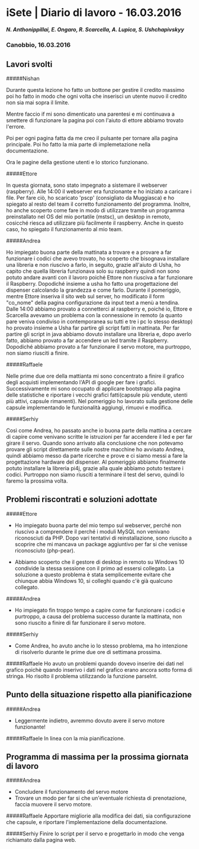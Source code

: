 

# iSete | Diario di lavoro - 16.03.2016
##### N. Anthonippillai, E. Ongaro, R. Scarcella, A. Lupica, S. Ushchapivskyy
### Canobbio, 16.03.2016

## Lavori svolti
#####Nishan

Durante questa lezione ho fatto un bottone per gestire il credito massimo poi ho fatto in modo che ogni volta che inserisci un utente nuovo il credito non sia mai sopra il limite.

Mentre faccio if mi sono dimenticato una parentesi e mi continuava
a smettere di funzionare la pagina poi con l'aiuto di ettore abbiamo trovato l'errore.

Poi per ogni pagina fatta da me creo il pulsante per tornare alla pagina principale. Poi ho fatto la mia parte di implemetazione nella documentazione.

Ora le pagine della gestione utenti e lo storico funzionano.


#####Ettore

In questa giornata, sono stato impegnato a sistemare il webserver (raspberry).
Alle 14:00 il webserver era funzionante e ho iniziato a caricare i file.
Per fare ciò, ho scaricato 'pscp' (consigliato da Muggiasca) e ho spiegato al resto del team il corretto
funzionamento del programma. Inoltre, ho anche scoperto come fare in modo di utilizzare tramite
un programma preinstallato nel OS del mio portatile (mstsc), un desktop in remoto, cosicché riesca ad utilizzare
più facilmente il raspberry. Anche in questo caso, ho spiegato il funzionamento al mio team.


#####Andrea

Ho impiegato buona parte della mattinata a trovare e a provare a far funzionare i codici che avevo trovato, ho scoperto che bisognava installare una libreria e non riuscivo a farlo, in seguito, grazie all'aiuto di Usha, ho capito che quella libreria funzionava solo su raspberry quindi non sono potuto andare avanti con il lavoro poiché Ettore non riusciva a far funzionare il Raspberry.
Dopodiché insieme a usha ho fatto una progettazione del dispenser calcolando la grandezza e come farlo.
Durante il pomeriggio, mentre Ettore inseriva il sito web sul server, ho modificato il form
"co_nome" della pagina configurazione da input text a menù a tendina. Dalle 14:00 abbiamo provato a connetterci 
al raspberry e, poiché io, Ettore e Scarcella avevamo un problema con la connessione in remoto (a quanto pare veniva condiviso in contemporanea su tutti e tre i pc lo stesso desktop) ho provato insieme a Usha far partire gli script fatti in mattinata. Per far partire gli script in java abbiamo dovuto installare una libreria e, dopo averlo fatto, abbiamo provato a far accendere un led tramite il Raspberry. Dopodiché abbiamo provato a far funzionare il servo motore, ma purtroppo, non siamo riusciti a finire.


#####Raffaele

Nelle prime due ore della mattianta mi sono concentrato a finire il grafico degli acquisti implementando l'API di google per fare i grafici.
Successivamente mi sono occupato di applicare bootstrapp alla pagina delle statistiche e riportare i vecchi grafici fatti(capsule più vendute, utenti più attivi, capsule rimanenti).
Nel pomeriggio ho lavorato sulla gestione delle capsule implementando le funzionalità aggiungi, rimuovi e modifica.

#####Serhiy

Così come Andrea, ho passato anche io buona parte della mattina a cercare di capire come venivano scritte le istruzioni per far accendere il led e per far girare il servo. Quando sono arrivato alla conclusione che non potevamo provare gli script direttamente sulle nostre macchine ho avvisato Andrea, quindi abbiamo messo da parte ricerche e prove e ci siamo messi a fare la progettazione hardware del dispenser. 
Al pomeriggio abbiamo finalmente potuto installare la libreria pi4j, grazie alla quale abbiamo potuto testare i codici. Purtroppo non siamo riusciti a terminare il test del servo, quindi lo faremo la prossima volta.


##  Problemi riscontrati e soluzioni adottate
#####Ettore
- Ho impiegato buona parte del mio tempo sul webserver, perché non riuscivo a comprendere il perché
  i moduli MySQL non venivano riconosciuti da PHP. Dopo vari tentativi di reinstallazione, sono riuscito a scoprire
  che mi mancava un package aggiuntivo per far si che venisse riconosciuto (php-pear).

- Abbiamo scoperto che il gestore di desktop in remoto su Windows 10 condivide la stessa sessione
  con il primo ad essersi collegato. La soluzione a questo problema è stata semplicemente evitare che
  chiunque abbia Windows 10, si colleghi quando c'è già qualcuno collegato.

#####Andrea
- Ho impiegato fin troppo tempo a capire come far funzionare i codici e purtroppo, a causa del problema successo durante la mattinata, non sono riuscito a finire di far funzionare il servo motore.

#####Serhiy
- Come Andrea, ho avuto anche io lo stesso problema, ma ho intenzione di risolverlo durante le prime due ore di settimana prossima.

#####Raffaele
Ho avuto un problemi quando dovevo inserire dei dati nel grafico poichè quando inserivo i dati nel grafico erano ancora sotto forma di stringa. Ho risolto il problema utilizzando la funzione parseInt.

##  Punto della situazione rispetto alla pianificazione
#####Andrea
- Leggermente indietro, avremmo dovuto avere il servo motore funzionante!

#####Raffaele
In linea con la mia pianificazione.

## Programma di massima per la prossima giornata di lavoro
#####Andrea
- Concludere il funzionamento del servo motore
- Trovare un modo per far si che un'eventuale richiesta di prenotazione, faccia muovere il servo motore.

#####Raffaele
Apportare migliorie alla modifica dei dati, sia configurazione che capsule, e riportare l'implementazione della documentazione.

#####Serhiy
Finire lo script per il servo e progettarlo in modo che venga richiamato dalla pagina web.
